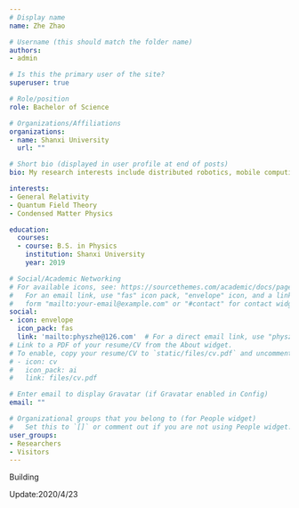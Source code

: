 ```yaml
---
# Display name
name: Zhe Zhao

# Username (this should match the folder name)
authors:
- admin

# Is this the primary user of the site?
superuser: true

# Role/position
role: Bachelor of Science

# Organizations/Affiliations
organizations:
- name: Shanxi University
  url: ""

# Short bio (displayed in user profile at end of posts)
bio: My research interests include distributed robotics, mobile computing and programmable matter.

interests:
- General Relativity
- Quantum Field Theory
- Condensed Matter Physics

education:
  courses:
  - course: B.S. in Physics
    institution: Shanxi University
    year: 2019

# Social/Academic Networking
# For available icons, see: https://sourcethemes.com/academic/docs/page-builder/#icons
#   For an email link, use "fas" icon pack, "envelope" icon, and a link in the
#   form "mailto:your-email@example.com" or "#contact" for contact widget.
social:
- icon: envelope
  icon_pack: fas
  link: 'mailto:physzhe@126.com'  # For a direct email link, use "physzhe@126.com".
# Link to a PDF of your resume/CV from the About widget.
# To enable, copy your resume/CV to `static/files/cv.pdf` and uncomment the lines below.
# - icon: cv
#   icon_pack: ai
#   link: files/cv.pdf

# Enter email to display Gravatar (if Gravatar enabled in Config)
email: ""

# Organizational groups that you belong to (for People widget)
#   Set this to `[]` or comment out if you are not using People widget.
user_groups:
- Researchers
- Visitors
---
```


Building

Update:2020/4/23
